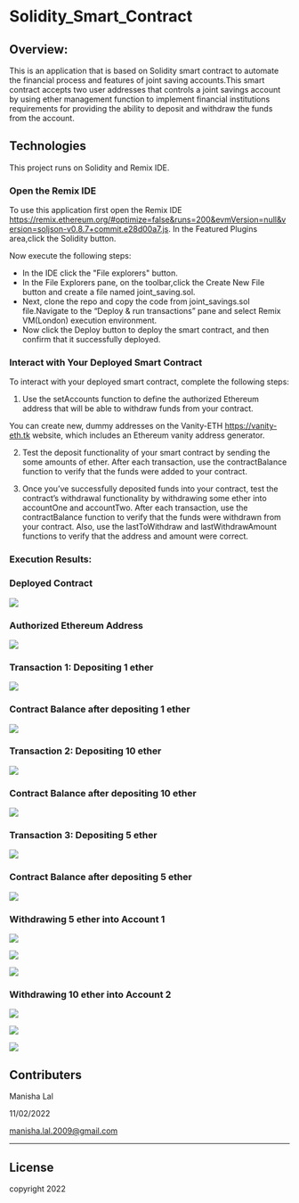 # Solidity_Smart_Contract


## Overview:

This is an application that is based on Solidity smart contract to automate the financial process and features of joint saving accounts.This smart contract accepts two user addresses that controls a joint savings account by using ether management function to implement financial institutions requirements for providing the  ability to deposit and withdraw the funds from the account.

## Technologies
This project runs on Solidity and Remix IDE.

### Open the Remix IDE

To use this application first open the Remix IDE https://remix.ethereum.org/#optimize=false&runs=200&evmVersion=null&version=soljson-v0.8.7+commit.e28d00a7.js. In the Featured Plugins area,click the Solidity button.

Now execute the following steps:
* In the IDE click the "File explorers" button.
* In the File Explorers pane, on the toolbar,click the Create New File button and create a file named joint_saving.sol.
*  Next, clone the repo and copy the code from joint_savings.sol file.Navigate to the “Deploy & run transactions” pane and select Remix VM(London) execution environment.
* Now click the Deploy button to deploy the smart contract, and then confirm that it successfully deployed.

### Interact with Your Deployed Smart Contract

To interact with your deployed smart contract, complete the following steps:

1. Use the setAccounts function to define the authorized Ethereum address that will be able to withdraw funds from your contract.

You can create new, dummy addresses on the Vanity-ETH https://vanity-eth.tk website, which includes an Ethereum vanity address generator.

2. Test the deposit functionality of your smart contract by sending the some amounts of ether. After each transaction, use the contractBalance function to verify that the funds were added to your contract.


3. Once you’ve successfully deposited funds into your contract, test the contract’s withdrawal functionality by withdrawing some ether into accountOne and accountTwo. After each transaction, use the contractBalance function to verify that the funds were withdrawn from your contract. Also, use the lastToWithdraw and lastWithdrawAmount functions to verify that the address and amount were correct.

### Execution Results:

### Deployed Contract

![](Execution_Results/Deployed_status.png)

### Authorized Ethereum Address

![](Execution_Results/set_account_address.png)

### Transaction 1: Depositing 1 ether 

![](Execution_Results/1_Ether.png)

### Contract Balance after depositing 1 ether

![](Execution_Results/1ETH_Deposit.png)

### Transaction 2: Depositing 10 ether 

![](Execution_Results/10_Ether.png)

### Contract Balance after depositing 10 ether

![](Execution_Results/10ETHER_deposit.png)

### Transaction 3: Depositing 5 ether

![](Execution_Results/5_Ether.png)

### Contract Balance after depositing 5 ether

![](Execution_Results/5ETH_Deposit.png)

### Withdrawing 5 ether into Account 1
![](Execution_Results/Cont1_last_to_withdraw.png)

![](Execution_Results/Cont1_last_withdraw_amount.png)



![](Execution_Results/A:C1_Withdrawal.png)

### Withdrawing 10 ether into Account 2

![](Execution_Results/Cont2_last_to_withdraw.png)

![](Execution_Results/Cont2_last_withdrawn_amount.png)

![](Execution_Results/A:c2_Withdrawal.png)

## Contributers

Manisha Lal

11/02/2022

manisha.lal.2009@gmail.com
___


## License
copyright 2022
